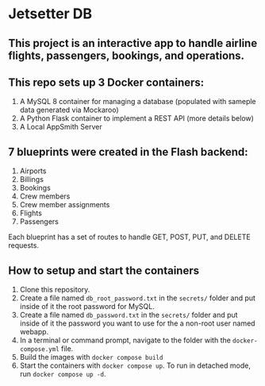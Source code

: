 # Jetsetter DB

## This project is an interactive app to handle airline flights, passengers, bookings, and operations. 

## This repo sets up 3 Docker containers: 
1. A MySQL 8 container for managing a database (populated with sameple data generated via Mockaroo)
1. A Python Flask container to implement a REST API (more details below)
1. A Local AppSmith Server

## 7 blueprints were created in the Flash backend:
1. Airports
1. Billings
1. Bookings
1. Crew members
1. Crew member assignments
1. Flights
1. Passengers

Each blueprint has a set of routes to handle GET, POST, PUT, and DELETE requests.

## How to setup and start the containers

1. Clone this repository.  
1. Create a file named `db_root_password.txt` in the `secrets/` folder and put inside of it the root password for MySQL. 
1. Create a file named `db_password.txt` in the `secrets/` folder and put inside of it the password you want to use for the a non-root user named webapp. 
1. In a terminal or command prompt, navigate to the folder with the `docker-compose.yml` file.  
1. Build the images with `docker compose build`
1. Start the containers with `docker compose up`.  To run in detached mode, run `docker compose up -d`. 




